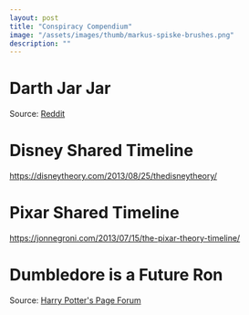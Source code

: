 ```yaml
---
layout: post
title: "Conspiracy Compendium"
image: "/assets/images/thumb/markus-spiske-brushes.png"
description: ""
---
```


# Darth Jar Jar

Source: [Reddit](https://www.reddit.com/r/StarWars/comments/3qvj6w/theory_jar_jar_binks_was_a_trained_force_user/)

# Disney Shared Timeline

https://disneytheory.com/2013/08/25/thedisneytheory/

# Pixar Shared Timeline

https://jonnegroni.com/2013/07/15/the-pixar-theory-timeline/


# Dumbledore is a Future Ron

Source: [Harry Potter's Page Forum](http://www.harrypotterspage.com/forums/index.php?showtopic=393&st=20)
